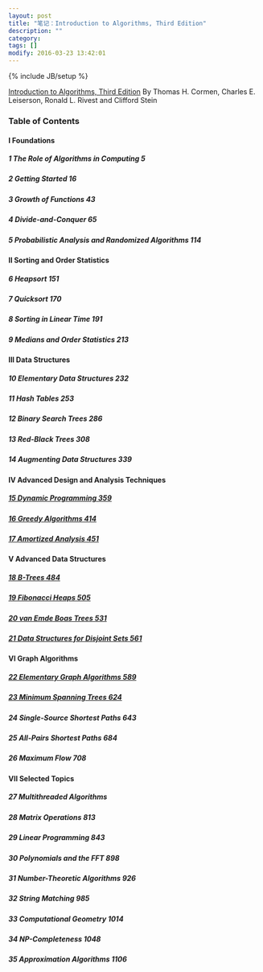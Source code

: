 ```yaml
---
layout: post
title: "笔记：Introduction to Algorithms, Third Edition"
description: ""
category: 
tags: []
modify: 2016-03-23 13:42:01
---
```

{% include JB/setup %}

[Introduction to Algorithms, Third Edition](https://mitpress.mit.edu/books/introduction-algorithms)
By Thomas H. Cormen, Charles E. Leiserson, Ronald L. Rivest and Clifford Stein

### Table of Contents

#### I Foundations 

##### 1 The Role of Algorithms in Computing 5

##### 2 Getting Started 16

##### 3 Growth of Functions 43

##### 4 Divide-and-Conquer 65

##### 5 Probabilistic Analysis and Randomized Algorithms 114

#### II Sorting and Order Statistics 

##### 6 Heapsort 151

##### 7 Quicksort 170

##### 8 Sorting in Linear Time 191

##### 9 Medians and Order Statistics 213

#### III Data Structures 

##### 10 Elementary Data Structures 232

##### 11 Hash Tables 253

##### 12 Binary Search Trees 286

##### 13 Red-Black Trees 308

##### 14 Augmenting Data Structures 339

#### IV Advanced Design and Analysis Techniques 

##### [15 Dynamic Programming 359](http://nbviewer.ipython.org/github/ningchi/book_notes/blob/master/Introduction_to_Algorithms/15_Dynamic_Programming/note.ipynb)

##### [16 Greedy Algorithms 414](http://nbviewer.ipython.org/github/ningchi/book_notes/blob/master/Introduction_to_Algorithms/16_Greedy_Algorithms/note.ipynb)

##### [17 Amortized Analysis 451](http://nbviewer.ipython.org/github/ningchi/book_notes/blob/master/Introduction_to_Algorithms/17_Amortized_Analysis/note.ipynb)

#### V Advanced Data Structures 

##### [18 B-Trees 484](http://nbviewer.ipython.org/github/ningchi/book_notes/blob/master/Introduction_to_Algorithms/18_B_Trees/note.ipynb)

##### [19 Fibonacci Heaps 505](http://nbviewer.jupyter.org/github/ningchi/book_notes/blob/master/Introduction_to_Algorithms/19_Fibonacci_Heap/note.ipynb)

##### [20 van Emde Boas Trees 531](http://nbviewer.jupyter.org/github/ningchi/book_notes/blob/master/Introduction_to_Algorithms/20_van_Emde_Boas_Trees/note.ipynb)

##### [21 Data Structures for Disjoint Sets 561](http://nbviewer.jupyter.org/github/ningchi/book_notes/blob/master/Introduction_to_Algorithms/21_Data_Structures_for_Disjoint_Sets/note.ipynb)

#### VI Graph Algorithms 

##### [22 Elementary Graph Algorithms 589](http://nbviewer.jupyter.org/github/ningchi/book_notes/blob/master/Introduction_to_Algorithms/22_Elementary_Graph_Algorithms/note.ipynb)

##### [23 Minimum Spanning Trees 624](http://nbviewer.jupyter.org/github/ningchi/book_notes/blob/master/Introduction_to_Algorithms/23_Minimum_Spanning_Trees/note.ipynb)

##### 24 Single-Source Shortest Paths 643

##### 25 All-Pairs Shortest Paths 684

##### 26 Maximum Flow 708

#### VII Selected Topics 

##### 27 Multithreaded Algorithms

##### 28 Matrix Operations 813

##### 29 Linear Programming 843

##### 30 Polynomials and the FFT 898

##### 31 Number-Theoretic Algorithms 926

##### 32 String Matching 985

##### 33 Computational Geometry 1014

##### 34 NP-Completeness 1048

##### 35 Approximation Algorithms 1106
